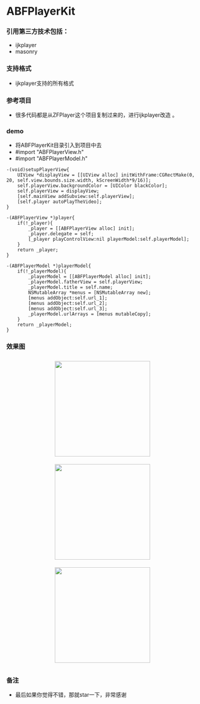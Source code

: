 # ABFPlayerKit

### 引用第三方技术包括：
* ijkplayer
* masonry

### 支持格式
* ijkplayer支持的所有格式 

### 参考项目
* 很多代码都是从ZFPlayer这个项目复制过来的，进行ijkplayer改造 。

### demo

*  将ABFPlayerKit目录引入到项目中去
*  #import "ABFPlayerView.h"
*  #import "ABFPlayerModel.h"

```
-(void)setupPlayerView{
    UIView *displayView = [[UIView alloc] initWithFrame:CGRectMake(0, 20, self.view.bounds.size.width, kScreenWidth*9/16)];
    self.playerView.backgroundColor = [UIColor blackColor];
    self.playerView = displayView;
    [self.mainView addSubview:self.playerView];
    [self.player autoPlayTheVideo];
}

-(ABFPlayerView *)player{
    if(!_player){
        _player = [[ABFPlayerView alloc] init];
        _player.delegate = self;
        [_player playControlView:nil playerModel:self.playerModel];
    }
    return _player;
}

-(ABFPlayerModel *)playerModel{
    if(!_playerModel){
        _playerModel = [[ABFPlayerModel alloc] init];
        _playerModel.fatherView = self.playerView;
        _playerModel.title = self.name;
        NSMutableArray *menus = [NSMutableArray new];
        [menus addObject:self.url_1];
        [menus addObject:self.url_2];
        [menus addObject:self.url_3];
        _playerModel.urlArrays = [menus mutableCopy];
    }
    return _playerModel;
}
```

### 效果图
<div align="center">
<img src="https://github.com/clyhs/ABFPlayerKit/blob/master/images/1.png" width="250" style="margin:10px 10px;" >
<img src="https://github.com/clyhs/ABFPlayerKit/blob/master/images/2.png" width
="250" style="margin:10px 10px;" >
<img src="https://github.com/clyhs/ABFPlayerKit/blob/master/images/3.png" width
="250" style="margin:10px 10px;">

</div>

### 备注 
* 最后如果你觉得不错，那就star一下，非常感谢

